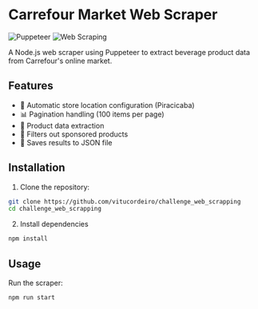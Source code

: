 # Carrefour Market Web Scraper

![Puppeteer](https://img.shields.io/badge/Puppeteer-Node.js-green)
![Web Scraping](https://img.shields.io/badge/Web-Scraping-blue)

A Node.js web scraper using Puppeteer to extract beverage product data from Carrefour's online market.

## Features

- 📍 Automatic store location configuration (Piracicaba)
- 📊 Pagination handling (100 items per page)
- 🛒 Product data extraction
- 🚫 Filters out sponsored products
- 💾 Saves results to JSON file

## Installation

1. Clone the repository:
```bash
git clone https://github.com/vitucordeiro/challenge_web_scrapping
cd challenge_web_scrapping
```

2. Install dependencies
```bash
npm install
```
## Usage
Run the scraper:
```bash
npm run start
```